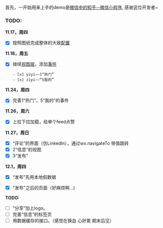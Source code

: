 首先，一开始用来上手的demo是[微信中的知乎--微信小程序](https://github.com/RebeccaHanjw/weapp-wechat-zhihu), 感谢这位开发者~



### TODO:

**11.17，周四**


- [x] 按照图纸完成整体的大致[配置](https://mp.weixin.qq.com/debug/wxadoc/dev/framework/config.html?t=20161107)

**11.18，周五**

- [x] 继续[视图层](https://mp.weixin.qq.com/debug/wxadoc/dev/framework/view/?t=20161107)，添加[事件](https://mp.weixin.qq.com/debug/wxadoc/dev/framework/view/wxml/event.html?t=20161107)

      - [x] yiyi——1“热门”
      - [x] ziyi——“5我的”



**11.24，周四**

- [x] 完善1“热门”，5“我的”的事件

**11.26，周六**

- [x] 上拉下拉加载，给单个feed点赞

**11.27，周日**

- [x] “评论”的界面（仿LinkedIn），通过wx.navigateTo 带值跳转
- [x] 2“信息”的视图
- [x] 3“发布”

**12.1，周四**
- [x] “发布”先用本地假数据
- [x] "发布"之后的页面（好麻烦啊...)



**TODO:**

- [ ] “分享”加上logo。
- [ ] 完善“信息”的标签页
- [ ] 用数据缓存的接口。（感觉在换血 心好累 期末后见）
